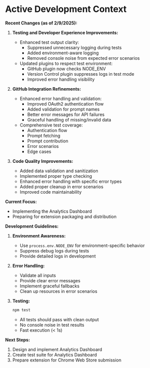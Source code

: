 # Active Development Context

**Recent Changes (as of 2/9/2025):**

1. **Testing and Developer Experience Improvements:**
   - Enhanced test output clarity:
     - Suppressed unnecessary logging during tests
     - Added environment-aware logging
     - Removed console noise from expected error scenarios
   - Updated plugins to respect test environment:
     - GitHub plugin now checks NODE_ENV
     - Version Control plugin suppresses logs in test mode
     - Improved error handling visibility

2. **GitHub Integration Refinements:**
   - Enhanced error handling and validation:
     - Improved OAuth2 authentication flow
     - Added validation for prompt names
     - Better error messages for API failures
     - Graceful handling of missing/invalid data
   - Comprehensive test coverage:
     - Authentication flow
     - Prompt fetching
     - Prompt contribution
     - Error scenarios
     - Edge cases

3. **Code Quality Improvements:**
   - Added data validation and sanitization
   - Implemented proper type checking
   - Enhanced error handling with specific error types
   - Added proper cleanup in error scenarios
   - Improved code maintainability

**Current Focus:**
- Implementing the Analytics Dashboard
- Preparing for extension packaging and distribution

**Development Guidelines:**
1. **Environment Awareness:**
   - Use `process.env.NODE_ENV` for environment-specific behavior
   - Suppress debug logs during tests
   - Provide detailed logs in development

2. **Error Handling:**
   - Validate all inputs
   - Provide clear error messages
   - Implement graceful fallbacks
   - Clean up resources in error scenarios

3. **Testing:**
   ```bash
   npm test
   ```
   - All tests should pass with clean output
   - No console noise in test results
   - Fast execution (< 1s)

**Next Steps:**
1. Design and implement Analytics Dashboard
2. Create test suite for Analytics Dashboard
3. Prepare extension for Chrome Web Store submission
